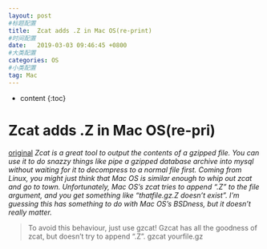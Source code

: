 ```yaml
---
layout: post
#标题配置
title:  Zcat adds .Z in Mac OS(re-print)
#时间配置
date:   2019-03-03 09:46:45 +0800
#大类配置
categories: OS
#小类配置
tag: Mac
---
```


* content
{:toc}

# Zcat adds .Z in Mac OS(re-pri)
 [original](https://magnatecha.com/zcat-adds-z-in-mac-os/)
 *Zcat is a great tool to output the contents of a gzipped file. You can use it to do snazzy things like pipe a gzipped database archive into mysql without waiting for it to decompress to a normal file first. Coming from Linux, you might just think that Mac OS is similar enough to whip out zcat and go to town. Unfortunately, Mac OS’s zcat tries to append “.Z” to the file argument, and you get something like “thatfile.gz.Z doesn’t exist”. I’m guessing this has something to do with Mac OS’s BSDness, but it doesn’t really matter.*

 > To avoid this behaviour, just use gzcat! Gzcat has all the goodness of zcat, but doesn’t try to append “.Z”.
 > gzcat yourfile.gz
